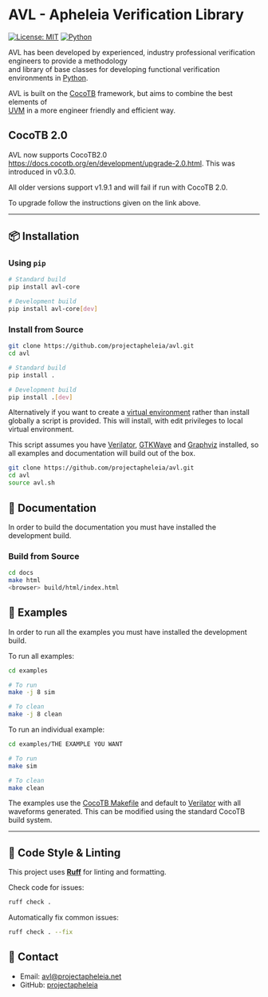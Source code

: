 # AVL - Apheleia Verification Library

[![License: MIT](https://img.shields.io/badge/License-MIT-blue.svg)](LICENSE)
[![Python](https://img.shields.io/badge/Python-3.7%2B-blue)](https://www.python.org/)


AVL has been developed by experienced, industry professional verification engineers to provide a methodology \
and library of base classes for developing functional verification environments in [Python](https://www.python.org/).

AVL is built on the [CocoTB](https://docs.cocotb.org/en/stable/) framework, but aims to combine the best elements of \
[UVM](https://accellera.org/community/uvm) in a more engineer friendly and efficient way.


## CocoTB 2.0

AVL now supports CocoTB2.0 https://docs.cocotb.org/en/development/upgrade-2.0.html. This was introduced in v0.3.0.

All older versions support v1.9.1 and will fail if run with CocoTB 2.0.

To upgrade follow the instructions given on the link above.

---

## 📦 Installation

### Using `pip`
```sh
# Standard build
pip install avl-core

# Development build
pip install avl-core[dev]
```

### Install from Source
```sh
git clone https://github.com/projectapheleia/avl.git
cd avl

# Standard build
pip install .

# Development build
pip install .[dev]
```

Alternatively if you want to create a [virtual environment](https://docs.python.org/3/library/venv.html) rather than install globally a script is provided. This will install, with edit privileges to local virtual environment.

This script assumes you have  [Verilator](https://www.veripool.org/verilator/), [GTKWave](https://gtkwave.sourceforge.net/) and [Graphviz](https://graphviz.org/download/) installed, so all examples and documentation will build out of the box.


```sh
git clone https://github.com/projectapheleia/avl.git
cd avl
source avl.sh
```

## 📖 Documentation

In order to build the documentation you must have installed the development build.

### Build from Source
```sh
cd docs
make html
<browser> build/html/index.html
```
## 🏃 Examples

In order to run all the examples you must have installed the development build.

To run all examples:

```sh
cd examples

# To run
make -j 8 sim

# To clean
make -j 8 clean
```

To run an individual example:

```sh
cd examples/THE EXAMPLE YOU WANT

# To run
make sim

# To clean
make clean
```

The examples use the [CocoTB Makefile](https://docs.cocotb.org/en/stable/building.html) and default to [Verilator](https://www.veripool.org/verilator/) with all waveforms generated. This can be modified using the standard CocoTB build system.

---


## 🧹 Code Style & Linting

This project uses [**Ruff**](https://docs.astral.sh/ruff/) for linting and formatting.

Check code for issues:

```sh
ruff check .
```

Automatically fix common issues:

```sh
ruff check . --fix
```



## 📧 Contact

- Email: avl@projectapheleia.net
- GitHub: [projectapheleia](https://github.com/projectapheleia)
